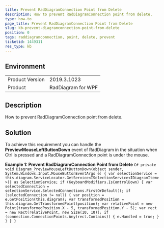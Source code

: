 ```yaml
---
title: Prevent RadDiagramConnection Point from Delete
description: How to prevent RadDiagramConnection point from delete.
type: how-to
page_title: Prevent RadDiagramConnection Point from Delete
slug: kb-prevent-diagramconnection-point-from-delete
position: 0
tags: raddiagramconnection, point, delete, prevent
ticketid: 1449311
res_type: kb
---
```


## Environment
<table>
	<tbody>
		<tr>
			<td>Product Version</td>
			<td>2019.3.1023</td>
		</tr>
		<tr>
			<td>Product</td>
			<td>RadDiagram for WPF</td>
		</tr>
	</tbody>
</table>


## Description

How to prevent RadDiagramConnection point from delete.

## Solution

To achieve this requirement you can handle the __PreviewMouseLeftButtonDown__ event of RadDiagram in the situation when Ctrl is pressed and a RadDiagramConnection point is under the mouse. 

__Example 1: Prevent RadDiagramConnection Point from Delete__
    ```C#
        private void Diagram_PreviewMouseLeftButtonDown(object sender, System.Windows.Input.MouseButtonEventArgs e)
		{
			var selectionService = this.diagram.ServiceLocator.GetService<ISelectionService<IDiagramItem>>() as SelectionService;
			if (KeyboardModifiers.IsControlDown)
			{
				var selectedConnection = selectionService.SelectedConnections.FirstOrDefault();
				if (selectedConnection != null)
				{
					var position = e.GetPosition(this.diagram);
					var transformedPosition = this.diagram.GetTransformedPoint(position);
					var relativePoint = new Point(transformedPosition.X - 5, transformedPosition.Y - 5);
					var rect = new Rect(relativePoint, new Size(10, 10));
					if (connection.ConnectionPoints.Any(rect.Contains))
					{
						e.Handled = true;
					}
				}
			}
		}
    ```